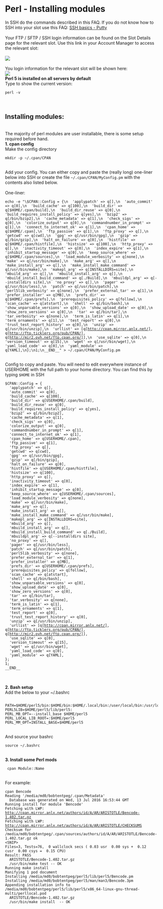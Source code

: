 <h1>Perl - Installing modules</h1>

        
In SSH do the commands described in this FAQ. If you do not know how to SSH into your slot use this FAQ: <a href="https://www.feralhosting.com/faq/view?question=12">SSH basics - Putty</a><br>
<br>
Your FTP &#x2F; SFTP &#x2F; SSH login information can be found on the Slot Details page for the relevant slot. Use this link in your Account Manager to access the relevant slot:<br>
<br>
<img src="https://raw.github.com/feralhosting/feralfilehosting/master/Feral%20Wiki/0%20Generic/slot_detail_link.png"><br>
<br>
You login information for the relevant slot will be shown here:<br>
<img src="https://raw.github.com/feralhosting/feralfilehosting/master/Feral%20Wiki/0%20Generic/slot_detail_ssh.png"><br>
<strong>Perl 5 is installed on all servers by default</strong><br>
Type to show the current version:<br>
<pre><code>perl -v</code></pre><br>
<h2>Installing modules:</h2><br>
The majority of perl modules are user installable, there is some setup required before hand.<br>
<strong>1. cpan config</strong><br>
Make the config directory<br>
<pre><code>mkdir -p ~&#x2F;.cpan&#x2F;CPAN</code></pre><br>
Add your config. You can either copy and paste the (really long) one-liner below into SSH or create the file <code>~&#x2F;.cpan&#x2F;CPAN&#x2F;MyConfig.pm</code> with the contents also listed below.<br>
<br>
One-liner:<br>
<pre><code>echo -e &quot;\$CPAN::Config = {\n&nbsp; &#x27;applypatch&#x27; =&gt; q[],\n&nbsp; &#x27;auto_commit&#x27; =&gt; q[0],\n&nbsp; &#x27;build_cache&#x27; =&gt; q[100],\n&nbsp; &#x27;build_dir&#x27; =&gt; q[$HOME&#x2F;.cpan&#x2F;build],\n&nbsp; &#x27;build_dir_reuse&#x27; =&gt; q[0],\n&nbsp; &#x27;build_requires_install_policy&#x27; =&gt; q[yes],\n&nbsp; &#x27;bzip2&#x27; =&gt; q[&#x2F;bin&#x2F;bzip2],\n&nbsp; &#x27;cache_metadata&#x27; =&gt; q[1],\n&nbsp; &#x27;check_sigs&#x27; =&gt; q[0],\n&nbsp; &#x27;colorize_output&#x27; =&gt; q[0],\n&nbsp; &#x27;commandnumber_in_prompt&#x27; =&gt; q[1],\n&nbsp; &#x27;connect_to_internet_ok&#x27; =&gt; q[1],\n&nbsp; &#x27;cpan_home&#x27; =&gt; q[$HOME&#x2F;.cpan],\n&nbsp; &#x27;ftp_passive&#x27; =&gt; q[1],\n&nbsp; &#x27;ftp_proxy&#x27; =&gt; q[],\n&nbsp; &#x27;getcwd&#x27; =&gt; q[cwd],\n&nbsp; &#x27;gpg&#x27; =&gt; q[&#x2F;usr&#x2F;bin&#x2F;gpg],\n&nbsp; &#x27;gzip&#x27; =&gt; q[&#x2F;bin&#x2F;gzip],\n&nbsp; &#x27;halt_on_failure&#x27; =&gt; q[0],\n&nbsp; &#x27;histfile&#x27; =&gt; q[$HOME&#x2F;.cpan&#x2F;histfile],\n&nbsp; &#x27;histsize&#x27; =&gt; q[100],\n&nbsp; &#x27;http_proxy&#x27; =&gt; q[],\n&nbsp; &#x27;inactivity_timeout&#x27; =&gt; q[0],\n&nbsp; &#x27;index_expire&#x27; =&gt; q[1],\n&nbsp; &#x27;inhibit_startup_message&#x27; =&gt; q[0],\n&nbsp; &#x27;keep_source_where&#x27; =&gt; q[$HOME&#x2F;.cpan&#x2F;sources],\n&nbsp; &#x27;load_module_verbosity&#x27; =&gt; q[none],\n&nbsp; &#x27;make&#x27; =&gt; q[&#x2F;usr&#x2F;bin&#x2F;make],\n&nbsp; &#x27;make_arg&#x27; =&gt; q[],\n&nbsp; &#x27;make_install_arg&#x27; =&gt; q[],\n&nbsp; &#x27;make_install_make_command&#x27; =&gt; q[&#x2F;usr&#x2F;bin&#x2F;make],\n&nbsp; &#x27;makepl_arg&#x27; =&gt; q[INSTALLDIRS=site],\n&nbsp; &#x27;mbuild_arg&#x27; =&gt; q[],\n&nbsp; &#x27;mbuild_install_arg&#x27; =&gt; q[],\n&nbsp; &#x27;mbuild_install_build_command&#x27; =&gt; q[.&#x2F;Build],\n&nbsp; &#x27;mbuildpl_arg&#x27; =&gt; q[--installdirs site],\n&nbsp; &#x27;no_proxy&#x27; =&gt; q[],\n&nbsp; &#x27;pager&#x27; =&gt; q[&#x2F;usr&#x2F;bin&#x2F;less],\n&nbsp; &#x27;patch&#x27; =&gt; q[&#x2F;usr&#x2F;bin&#x2F;patch],\n&nbsp; &#x27;perl5lib_verbosity&#x27; =&gt; q[none],\n&nbsp; &#x27;prefer_external_tar&#x27; =&gt; q[1],\n&nbsp; &#x27;prefer_installer&#x27; =&gt; q[MB],\n&nbsp; &#x27;prefs_dir&#x27; =&gt; q[$HOME&#x2F;.cpan&#x2F;prefs],\n&nbsp; &#x27;prerequisites_policy&#x27; =&gt; q[follow],\n&nbsp; &#x27;scan_cache&#x27; =&gt; q[atstart],\n&nbsp; &#x27;shell&#x27; =&gt; q[&#x2F;bin&#x2F;bash],\n&nbsp; &#x27;show_unparsable_versions&#x27; =&gt; q[0],\n&nbsp; &#x27;show_upload_date&#x27; =&gt; q[0],\n&nbsp; &#x27;show_zero_versions&#x27; =&gt; q[0],\n&nbsp; &#x27;tar&#x27; =&gt; q[&#x2F;bin&#x2F;tar],\n&nbsp; &#x27;tar_verbosity&#x27; =&gt; q[none],\n&nbsp; &#x27;term_is_latin&#x27; =&gt; q[1],\n&nbsp; &#x27;term_ornaments&#x27; =&gt; q[1],\n&nbsp; &#x27;test_report&#x27; =&gt; q[0],\n&nbsp; &#x27;trust_test_report_history&#x27; =&gt; q[0],\n&nbsp; &#x27;unzip&#x27; =&gt; q[&#x2F;usr&#x2F;bin&#x2F;unzip],\n&nbsp; &#x27;urllist&#x27; =&gt; [q[<a href="http://cpan.mirror.anlx.net/&#x5D;">http:&#x2F;&#x2F;cpan.mirror.anlx.net&#x2F;]</a>, q[<a href="http://ftp.ticklers.org/pub/CPAN/&#x5D;">http:&#x2F;&#x2F;ftp.ticklers.org&#x2F;pub&#x2F;CPAN&#x2F;]</a>, q[<a href="http://mir2.ovh.net/ftp.cpan.org/&#x5D;">http:&#x2F;&#x2F;mir2.ovh.net&#x2F;ftp.cpan.org&#x2F;]</a>],\n&nbsp; &#x27;use_sqlite&#x27; =&gt; q[0],\n&nbsp; &#x27;version_timeout&#x27; =&gt; q[15],\n&nbsp; &#x27;wget&#x27; =&gt; q[&#x2F;usr&#x2F;bin&#x2F;wget],\n&nbsp; &#x27;yaml_load_code&#x27; =&gt; q[0],\n&nbsp; &#x27;yaml_module&#x27; =&gt; q[YAML],\n};\n1;\n__END__&quot; &gt; ~&#x2F;.cpan&#x2F;CPAN&#x2F;MyConfig.pm</code></pre><br>
Config to copy and paste. You will need to edit everywhere instance of USERHOME with the full path to your home directory. You can find this by typing <code>$HOME</code> in SSH<br>
<pre><code>$CPAN::Config = {
&nbsp; &#x27;applypatch&#x27; =&gt; q[],
&nbsp; &#x27;auto_commit&#x27; =&gt; q[0],
&nbsp; &#x27;build_cache&#x27; =&gt; q[100],
&nbsp; &#x27;build_dir&#x27; =&gt; q[USERHOME&#x2F;.cpan&#x2F;build],
&nbsp; &#x27;build_dir_reuse&#x27; =&gt; q[0],
&nbsp; &#x27;build_requires_install_policy&#x27; =&gt; q[yes],
&nbsp; &#x27;bzip2&#x27; =&gt; q[&#x2F;bin&#x2F;bzip2],
&nbsp; &#x27;cache_metadata&#x27; =&gt; q[1],
&nbsp; &#x27;check_sigs&#x27; =&gt; q[0],
&nbsp; &#x27;colorize_output&#x27; =&gt; q[0],
&nbsp; &#x27;commandnumber_in_prompt&#x27; =&gt; q[1],
&nbsp; &#x27;connect_to_internet_ok&#x27; =&gt; q[1],
&nbsp; &#x27;cpan_home&#x27; =&gt; q[USERHOME&#x2F;.cpan],
&nbsp; &#x27;ftp_passive&#x27; =&gt; q[1],
&nbsp; &#x27;ftp_proxy&#x27; =&gt; q[],
&nbsp; &#x27;getcwd&#x27; =&gt; q[cwd],
&nbsp; &#x27;gpg&#x27; =&gt; q[&#x2F;usr&#x2F;bin&#x2F;gpg],
&nbsp; &#x27;gzip&#x27; =&gt; q[&#x2F;bin&#x2F;gzip],
&nbsp; &#x27;halt_on_failure&#x27; =&gt; q[0],
&nbsp; &#x27;histfile&#x27; =&gt; q[USERHOME&#x2F;.cpan&#x2F;histfile],
&nbsp; &#x27;histsize&#x27; =&gt; q[100],
&nbsp; &#x27;http_proxy&#x27; =&gt; q[],
&nbsp; &#x27;inactivity_timeout&#x27; =&gt; q[0],
&nbsp; &#x27;index_expire&#x27; =&gt; q[1],
&nbsp; &#x27;inhibit_startup_message&#x27; =&gt; q[0],
&nbsp; &#x27;keep_source_where&#x27; =&gt; q[USERHOME&#x2F;.cpan&#x2F;sources],
&nbsp; &#x27;load_module_verbosity&#x27; =&gt; q[none],
&nbsp; &#x27;make&#x27; =&gt; q[&#x2F;usr&#x2F;bin&#x2F;make],
&nbsp; &#x27;make_arg&#x27; =&gt; q[],
&nbsp; &#x27;make_install_arg&#x27; =&gt; q[],
&nbsp; &#x27;make_install_make_command&#x27; =&gt; q[&#x2F;usr&#x2F;bin&#x2F;make],
&nbsp; &#x27;makepl_arg&#x27; =&gt; q[INSTALLDIRS=site],
&nbsp; &#x27;mbuild_arg&#x27; =&gt; q[],
&nbsp; &#x27;mbuild_install_arg&#x27; =&gt; q[],
&nbsp; &#x27;mbuild_install_build_command&#x27; =&gt; q[.&#x2F;Build],
&nbsp; &#x27;mbuildpl_arg&#x27; =&gt; q[--installdirs site],
&nbsp; &#x27;no_proxy&#x27; =&gt; q[],
&nbsp; &#x27;pager&#x27; =&gt; q[&#x2F;usr&#x2F;bin&#x2F;less],
&nbsp; &#x27;patch&#x27; =&gt; q[&#x2F;usr&#x2F;bin&#x2F;patch],
&nbsp; &#x27;perl5lib_verbosity&#x27; =&gt; q[none],
&nbsp; &#x27;prefer_external_tar&#x27; =&gt; q[1],
&nbsp; &#x27;prefer_installer&#x27; =&gt; q[MB],
&nbsp; &#x27;prefs_dir&#x27; =&gt; q[USERHOME&#x2F;.cpan&#x2F;prefs],
&nbsp; &#x27;prerequisites_policy&#x27; =&gt; q[follow],
&nbsp; &#x27;scan_cache&#x27; =&gt; q[atstart],
&nbsp; &#x27;shell&#x27; =&gt; q[&#x2F;bin&#x2F;bash],
&nbsp; &#x27;show_unparsable_versions&#x27; =&gt; q[0],
&nbsp; &#x27;show_upload_date&#x27; =&gt; q[0],
&nbsp; &#x27;show_zero_versions&#x27; =&gt; q[0],
&nbsp; &#x27;tar&#x27; =&gt; q[&#x2F;bin&#x2F;tar],
&nbsp; &#x27;tar_verbosity&#x27; =&gt; q[none],
&nbsp; &#x27;term_is_latin&#x27; =&gt; q[1],
&nbsp; &#x27;term_ornaments&#x27; =&gt; q[1],
&nbsp; &#x27;test_report&#x27; =&gt; q[0],
&nbsp; &#x27;trust_test_report_history&#x27; =&gt; q[0],
&nbsp; &#x27;unzip&#x27; =&gt; q[&#x2F;usr&#x2F;bin&#x2F;unzip],
&nbsp; &#x27;urllist&#x27; =&gt; [q[<a href="http://cpan.mirror.anlx.net/&#x5D;">http:&#x2F;&#x2F;cpan.mirror.anlx.net&#x2F;]</a>, q[<a href="http://ftp.ticklers.org/pub/CPAN/&#x5D;">http:&#x2F;&#x2F;ftp.ticklers.org&#x2F;pub&#x2F;CPAN&#x2F;]</a>, q[<a href="http://mir2.ovh.net/ftp.cpan.org/&#x5D;">http:&#x2F;&#x2F;mir2.ovh.net&#x2F;ftp.cpan.org&#x2F;]</a>],
&nbsp; &#x27;use_sqlite&#x27; =&gt; q[0],
&nbsp; &#x27;version_timeout&#x27; =&gt; q[15],
&nbsp; &#x27;wget&#x27; =&gt; q[&#x2F;usr&#x2F;bin&#x2F;wget],
&nbsp; &#x27;yaml_load_code&#x27; =&gt; q[0],
&nbsp; &#x27;yaml_module&#x27; =&gt; q[YAML],
};
1;
__END__</code></pre><br>
<br>
<strong>2. Bash setup</strong><br>
Add the below to your ~&#x2F;.bashrc<br>
<pre><code>
PATH=$HOME&#x2F;perl5&#x2F;bin:$HOME&#x2F;bin:$HOME&#x2F;.local&#x2F;bin:&#x2F;user&#x2F;local&#x2F;bin:&#x2F;usr&#x2F;local&#x2F;bin:$HOME&#x2F;bin:&#x2F;usr&#x2F;local&#x2F;bin:&#x2F;usr&#x2F;bin:&#x2F;bin:&#x2F;usr&#x2F;local&#x2F;games:&#x2F;usr&#x2F;games
PERL5LIB=$HOME&#x2F;perl5&#x2F;lib&#x2F;perl5:
PERL_MB_OPT=--install_base $HOME&#x2F;perl5
PERL_LOCAL_LIB_ROOT=:$HOME&#x2F;perl5
PERL_MM_OPT=INSTALL_BASE=$HOME&#x2F;perl5
</code></pre><br>
And source your bashrc<br>
<pre><code>source ~&#x2F;.bashrc</code></pre><br>
<strong>3. Install some Perl mods</strong><br>
<pre><code> cpan Module::Name</code></pre><br>
For example:<br>
<pre><code>cpan Bencode
Reading &#x27;&#x2F;media&#x2F;md0&#x2F;bobtentpeg&#x2F;.cpan&#x2F;Metadata&#x27;
&nbsp; Database was generated on Wed, 13 Jul 2016 16:53:44 GMT
Running install for module &#x27;Bencode&#x27;
Fetching with LWP:
<a href="http://cpan.mirror.anlx.net/authors/id/A/AR/ARISTOTLE/Bencode-1.402.tar.gz">http:&#x2F;&#x2F;cpan.mirror.anlx.net&#x2F;authors&#x2F;id&#x2F;A&#x2F;AR&#x2F;ARISTOTLE&#x2F;Bencode-1.402.tar.gz</a>
Fetching with LWP:
<a href="http://cpan.mirror.anlx.net/authors/id/A/AR/ARISTOTLE/CHECKSUMS">http:&#x2F;&#x2F;cpan.mirror.anlx.net&#x2F;authors&#x2F;id&#x2F;A&#x2F;AR&#x2F;ARISTOTLE&#x2F;CHECKSUMS</a>
Checksum for &#x2F;media&#x2F;md0&#x2F;bobtentpeg&#x2F;.cpan&#x2F;sources&#x2F;authors&#x2F;id&#x2F;A&#x2F;AR&#x2F;ARISTOTLE&#x2F;Bencode-1.402.tar.gz ok
&lt;SNIP&gt;
Files=3, Tests=76,&nbsp; 0 wallclock secs ( 0.03 usr&nbsp; 0.00 sys +&nbsp; 0.12 cusr&nbsp; 0.00 csys =&nbsp; 0.15 CPU)
Result: PASS
&nbsp; ARISTOTLE&#x2F;Bencode-1.402.tar.gz
&nbsp; &#x2F;usr&#x2F;bin&#x2F;make test -- OK
Running make install
Manifying 1 pod document
Installing &#x2F;media&#x2F;md0&#x2F;bobtentpeg&#x2F;perl5&#x2F;lib&#x2F;perl5&#x2F;Bencode.pm
Installing &#x2F;media&#x2F;md0&#x2F;bobtentpeg&#x2F;perl5&#x2F;man&#x2F;man3&#x2F;Bencode.3pm
Appending installation info to &#x2F;media&#x2F;md0&#x2F;bobtentpeg&#x2F;perl5&#x2F;lib&#x2F;perl5&#x2F;x86_64-linux-gnu-thread-multi&#x2F;perllocal.pod
&nbsp; ARISTOTLE&#x2F;Bencode-1.402.tar.gz
&nbsp; &#x2F;usr&#x2F;bin&#x2F;make install&nbsp; -- OK</code></pre><br>
<br>
